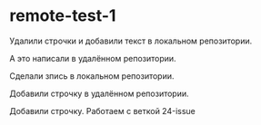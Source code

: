 # remote-test-1



Удалили строчки и добавили текст в локальном репозитории.

А это написали в удалённом репозитории.





Сделали зпись в локальном репозитории.

Добавили строчку в удалённом репозитории.


Добавили строчку. Работаем с веткой 24-issue
